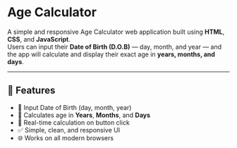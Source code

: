 #  Age Calculator

A simple and responsive Age Calculator web application built using **HTML**, **CSS**, and **JavaScript**.  
Users can input their **Date of Birth (D.O.B)** — day, month, and year — and the app will calculate and display their exact age in **years, months, and days**.

---

## 🚀 Features

- 📅 Input Date of Birth (day, month, year)
- 🧮 Calculates age in **Years**, **Months**, and **Days**
- 🔁 Real-time calculation on button click
- ✅ Simple, clean, and responsive UI
- 🌐 Works on all modern browsers
